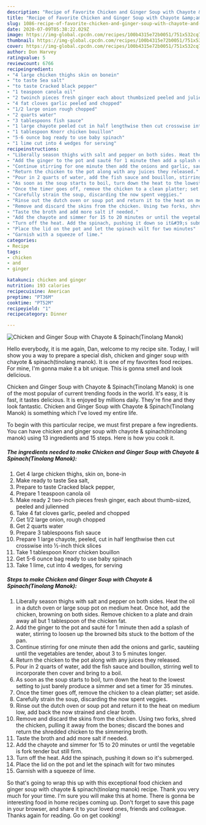 ```yaml
---
description: "Recipe of Favorite Chicken and Ginger Soup with Chayote &amp;amp; Spinach(Tinolang Manok)"
title: "Recipe of Favorite Chicken and Ginger Soup with Chayote &amp;amp; Spinach(Tinolang Manok)"
slug: 1086-recipe-of-favorite-chicken-and-ginger-soup-with-chayote-and-amp-spinachtinolang-manok
date: 2020-07-09T05:38:22.029Z
image: https://img-global.cpcdn.com/recipes/100b4315e72b0051/751x532cq70/chicken-and-ginger-soup-with-chayote-spinachtinolang-manok-recipe-main-photo.jpg
thumbnail: https://img-global.cpcdn.com/recipes/100b4315e72b0051/751x532cq70/chicken-and-ginger-soup-with-chayote-spinachtinolang-manok-recipe-main-photo.jpg
cover: https://img-global.cpcdn.com/recipes/100b4315e72b0051/751x532cq70/chicken-and-ginger-soup-with-chayote-spinachtinolang-manok-recipe-main-photo.jpg
author: Don Harvey
ratingvalue: 5
reviewcount: 6766
recipeingredient:
- "4 large chicken thighs skin on bonein"
- "to taste Sea salt"
- "to taste Cracked black pepper"
- "1 teaspoon canola oil"
- "2 twoinch pieces fresh ginger each about thumbsized peeled and julienned"
- "4 fat cloves garlic peeled and chopped"
- "1/2 large onion rough chopped"
- "2 quarts water"
- "3 tablespoons fish sauce"
- "1 large chayote peeled cut in half lengthwise then cut crosswise into inch thick slices"
- "1 tablespoon Knorr chicken bouillon"
- "5-6 ounce bag ready to use baby spinach"
- "1 lime cut into 4 wedges for serving"
recipeinstructions:
- "Liberally season thighs with salt and pepper on both sides. Heat the oil in a dutch oven or large soup pot on medium heat. Once hot, add the chicken, browning on both sides. Remove chicken to a plate and drain away all but 1 tablespoon of the chicken fat."
- "Add the ginger to the pot and sauté for 1 minute then add a splash of water, stirring to loosen up the browned bits stuck to the bottom of the pan."
- "Continue stirring for one minute then add the onions and garlic, sautéing until the vegetables are tender, about 3 to 5 minutes longer."
- "Return the chicken to the pot along with any juices they released."
- "Pour in 2 quarts of water, add the fish sauce and bouillon, stirring well to incorporate then cover and bring to a boil."
- "As soon as the soup starts to boil, turn down the heat to the lowest setting to just barely produce a simmer and set a timer for 35 minutes."
- "Once the timer goes off, remove the chicken to a clean platter; set aside."
- "Carefully strain the soup, discarding the now spent veggies."
- "Rinse out the dutch oven or soup pot and return it to the heat on medium low, add back the now strained and clear broth."
- "Remove and discard the skins from the chicken. Using two forks, shred the chicken, pulling it away from the bones; discard the bones and return the shredded chicken to the simmering broth."
- "Taste the broth and add more salt if needed."
- "Add the chayote and simmer for 15 to 20 minutes or until the vegetable is fork tender but still firm."
- "Turn off the heat. Add the spinach, pushing it down so it&#39;s submerged."
- "Place the lid on the pot and let the spinach wilt for two minutes"
- "Garnish with a squeeze of lime."
categories:
- Recipe
tags:
- chicken
- and
- ginger

katakunci: chicken and ginger 
nutrition: 193 calories
recipecuisine: American
preptime: "PT36M"
cooktime: "PT52M"
recipeyield: "1"
recipecategory: Dinner

---
```



![Chicken and Ginger Soup with Chayote &amp; Spinach(Tinolang Manok)](https://img-global.cpcdn.com/recipes/100b4315e72b0051/751x532cq70/chicken-and-ginger-soup-with-chayote-spinachtinolang-manok-recipe-main-photo.jpg)

Hello everybody, it is me again, Dan, welcome to my recipe site. Today, I will show you a way to prepare a special dish, chicken and ginger soup with chayote &amp; spinach(tinolang manok). It is one of my favorites food recipes. For mine, I'm gonna make it a bit unique. This is gonna smell and look delicious.



Chicken and Ginger Soup with Chayote &amp; Spinach(Tinolang Manok) is one of the most popular of current trending foods in the world. It's easy, it is fast, it tastes delicious. It is enjoyed by millions daily. They're fine and they look fantastic. Chicken and Ginger Soup with Chayote &amp; Spinach(Tinolang Manok) is something which I've loved my entire life.


To begin with this particular recipe, we must first prepare a few ingredients. You can have chicken and ginger soup with chayote &amp; spinach(tinolang manok) using 13 ingredients and 15 steps. Here is how you cook it.

<!--inarticleads1-->

##### The ingredients needed to make Chicken and Ginger Soup with Chayote &amp; Spinach(Tinolang Manok):

1. Get 4 large chicken thighs, skin on, bone-in
1. Make ready to taste Sea salt,
1. Prepare to taste Cracked black pepper,
1. Prepare 1 teaspoon canola oil
1. Make ready 2 two-inch pieces fresh ginger, each about thumb-sized, peeled and julienned
1. Take 4 fat cloves garlic, peeled and chopped
1. Get 1/2 large onion, rough chopped
1. Get 2 quarts water
1. Prepare 3 tablespoons fish sauce
1. Prepare 1 large chayote, peeled, cut in half lengthwise then cut crosswise into ½-inch thick slices
1. Take 1 tablespoon Knorr chicken bouillon
1. Get 5-6 ounce bag ready to use baby spinach
1. Take 1 lime, cut into 4 wedges, for serving




<!--inarticleads2-->

##### Steps to make Chicken and Ginger Soup with Chayote &amp; Spinach(Tinolang Manok):

1. Liberally season thighs with salt and pepper on both sides. Heat the oil in a dutch oven or large soup pot on medium heat. Once hot, add the chicken, browning on both sides. Remove chicken to a plate and drain away all but 1 tablespoon of the chicken fat.
1. Add the ginger to the pot and sauté for 1 minute then add a splash of water, stirring to loosen up the browned bits stuck to the bottom of the pan.
1. Continue stirring for one minute then add the onions and garlic, sautéing until the vegetables are tender, about 3 to 5 minutes longer.
1. Return the chicken to the pot along with any juices they released.
1. Pour in 2 quarts of water, add the fish sauce and bouillon, stirring well to incorporate then cover and bring to a boil.
1. As soon as the soup starts to boil, turn down the heat to the lowest setting to just barely produce a simmer and set a timer for 35 minutes.
1. Once the timer goes off, remove the chicken to a clean platter; set aside.
1. Carefully strain the soup, discarding the now spent veggies.
1. Rinse out the dutch oven or soup pot and return it to the heat on medium low, add back the now strained and clear broth.
1. Remove and discard the skins from the chicken. Using two forks, shred the chicken, pulling it away from the bones; discard the bones and return the shredded chicken to the simmering broth.
1. Taste the broth and add more salt if needed.
1. Add the chayote and simmer for 15 to 20 minutes or until the vegetable is fork tender but still firm.
1. Turn off the heat. Add the spinach, pushing it down so it&#39;s submerged.
1. Place the lid on the pot and let the spinach wilt for two minutes
1. Garnish with a squeeze of lime.




So that's going to wrap this up with this exceptional food chicken and ginger soup with chayote &amp; spinach(tinolang manok) recipe. Thank you very much for your time. I'm sure you will make this at home. There is gonna be interesting food in home recipes coming up. Don't forget to save this page in your browser, and share it to your loved ones, friends and colleague. Thanks again for reading. Go on get cooking!

